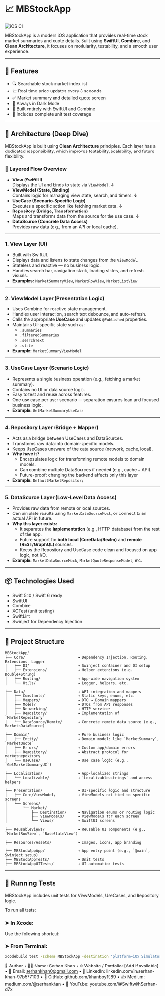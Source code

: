 # 📈 MBStockApp

![iOS CI](https://github.com/khanboy1989/MBStockApp/actions/workflows/ios-ci.yml/badge.svg)

MBStockApp is a modern iOS application that provides real-time stock market summaries and quote details. Built using **SwiftUI**, **Combine**, and **Clean Architecture**, it focuses on modularity, testability, and a smooth user experience.

---

## 🚀 Features

- 🔍 Searchable stock market index list
- 💹 Real-time price updates every 8 seconds
- ✅ Market summary and detailed quote screen
- 🌙 Always in Dark Mode
- 📱 Built entirely with SwiftUI and Combine
- 🧪 Includes complete unit test coverage

---

## 🧱 Architecture (Deep Dive)

MBStockApp is built using **Clean Architecture** principles. Each layer has a dedicated responsibility, which improves testability, scalability, and future flexibility.

### 🔁 Layered Flow Overview

- **View (SwiftUI)**  
  Displays the UI and binds to state via `ViewModel`.
  ↓
- **ViewModel (State, Binding)**  
  Contains logic for managing view state, search, and timers.
  ↓
- **UseCase (Scenario-Specific Logic)**  
  Executes a specific action like fetching market data.
  ↓
- **Repository (Bridge, Transformation)**  
  Maps and transforms data from the source for the use case.
  ↓
- **DataSource (Concrete Data Access)**  
  Provides raw data (e.g., from an API or local cache).
---

### 1. **View Layer (UI)**

- Built with SwiftUI.
- Displays data and listens to state changes from the `ViewModel`.
- Stateless and reactive — no business logic.
- Handles search bar, navigation stack, loading states, and refresh visuals.
- **Examples:** `MarketSummaryView`, `MarketRowView`, `MarketListView`

---

### 2. **ViewModel Layer (Presentation Logic)**

- Uses Combine for reactive state management.
- Handles user interaction, search text debounce, and auto-refresh.
- Calls the appropriate **UseCase** and updates `@Published` properties.
- Maintains UI-specific state such as:
  - `.summaries`
  - `.filteredSummaries`
  - `.searchText`
  - `.state`
- **Example:** `MarketSummaryViewModel`

---

### 3. **UseCase Layer (Scenario Logic)**

- Represents a single business operation (e.g., fetching a market summary).
- Contains no UI or data source logic.
- Easy to test and reuse across features.
- One use case per user scenario — separation ensures lean and focused business logic.
- **Example:** `GetMarketSummaryUseCase`

---

### 4. **Repository Layer (Bridge + Mapper)**

- Acts as a bridge between UseCases and DataSources.
- Transforms raw data into domain-specific models.
- Keeps UseCases unaware of the data source (network, cache, local).
- **Why have it?**
  - Encapsulates logic for transforming remote models to domain models.
  - Can combine multiple DataSources if needed (e.g., cache + API).
  - Future-proof: changing the backend affects only this layer.
- **Example:** `DefaultMarketRepository`

---

### 5. **DataSource Layer (Low-Level Data Access)**

- Provides raw data from remote or local sources.
- Can simulate results using `MarketDataSourceMock`, or connect to an actual API in future.
- **Why this layer exists:**
  - It separates the **implementation** (e.g., HTTP, database) from the rest of the app.
  - Future support for **both local (CoreData/Realm)** and **remote (REST/GraphQL)** sources.
  - Keeps the Repository and UseCase code clean and focused on app logic, not I/O.
- **Example:** `MarketDataSourceMock`, `MarketQuoteResponseModel`, etc.

---

## 📦 Technologies Used

- Swift 5.10 / Swift 6 ready
- SwiftUI
- Combine
- XCTest (unit testing)
- SwiftLint
- Swinject for Dependency Injection

---

## 📁 Project Structure

```text
MBStockApp/
├── Core/                        → Dependency Injection, Routing, Extensions, Logger
│   ├── DI/                      → Swinject container and DI setup
│   ├── Extensions/              → Helper extensions (e.g. Double+String)
│   ├── Routing/                 → App-wide navigation system
│   └── Utils/                   → Logger, helpers, etc.

├── Data/                        → API integration and mappers
│   ├── Constants/               → Static keys, enums, etc.
│   ├── Mappers/                 → DTO → Domain mappers
│   ├── Model/                   → DTOs from API responses
│   ├── Networking/              → HTTP services
│   ├── Repository/              → Implementation of `MarketRepository`
│   └── DataSource/Remote/       → Concrete remote data source (e.g., MarketsDataSource)

├── Domain/                      → Pure business logic
│   ├── Entity/                  → Domain models like `MarketSummary`, `MarketQuote`
│   ├── Errors/                  → Custom app/domain errors
│   ├── Repository/              → Abstract protocol for MarketRepository
│   └── UseCase/                 → Use case logic (e.g., `GetMarketSummaryUC`)

├── Localisation/                → App-localized strings
│   └── Localizable/             → `Localizable.strings` and access helpers

├── Presentation/                → UI-specific logic and structure
│   ├── Core/ViewModel/          → ViewModels not tied to specific screens
│   └── Screens/
│       └── Market/
│           ├── Destination/     → Navigation enums or routing logic
│           ├── ViewModels/      → ViewModels for each screen
│           └── Views/           → SwiftUI screens

├── ReusableViews/               → Reusable UI components (e.g., `MarketRowView`, `BaseStateView`)

├── Resources/Assets/            → Images, icons, app branding

├── MBStockAppApp/               → App entry point (e.g., `@main`, Swinject setup)
├── MBStockAppTests/             → Unit tests
├── MBStockAppUITests/           → UI automation tests
```
---

## 🧪 Running Tests

MBStockApp includes unit tests for ViewModels, UseCases, and Repository logic.

To run all tests:

### ➤ In Xcode:
Use the following shortcut:

### ➤ From Terminal:

```bash
xcodebuild test -scheme MBStockApp -destination 'platform=iOS Simulator,name=iPhone 14,OS=17.4'
```

📇 Author
	•	👨‍💻 Name: Serhan Khan
	•	🌐 Website / Portfolio: [Add if available]
	•	📧 Email: serhankhan0@gmail.com
	•	🔗 LinkedIn: linkedin.com/in/serhan-khan-97b577103
	•	🐙 GitHub: github.com/khanboy1989
	•	✍️ Medium: medium.com/@serhankhan
	•	🎥 YouTube: youtube.com/@SwiftwithSerhan-d7x
